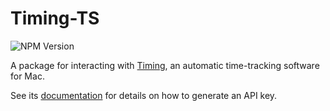 # Timing-TS

![NPM Version](https://img.shields.io/npm/v/timing-ts)

A package for interacting with [Timing](https://timingapp.com/), an automatic time-tracking software for Mac.

See its [documentation](https://web.timingapp.com/docs/#authentication) for details on how to generate an API key.